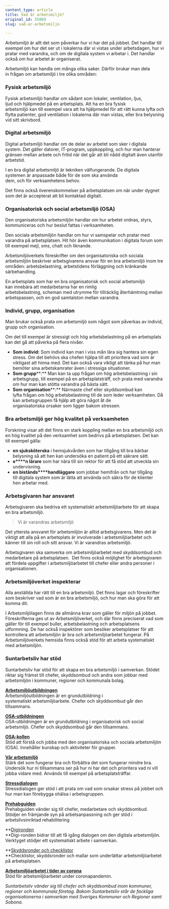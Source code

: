```yaml
---
content_type: article
title: Vad är arbetsmiljö?
original_id: 55869
slug: vad-ar-arbetsmiljo

---
```


Arbetsmiljö är allt det som påverkar hur vi har det på jobbet. Det handlar till exempel om hur det ser ut i lokalerna där vi vistas under arbetsdagen, hur vi pratar med varandra, och om de digitala system vi arbetar i. Det handlar också om hur arbetet är organiserat.

Arbetsmiljö kan handla om många olika saker. Därför brukar man dela in frågan om arbetsmiljö i tre olika områden:  

### Fysisk arbetsmiljö

Fysisk arbetsmiljö handlar om sådant som lokaler, ventilation, ljus, ljud och hjälpmedel på en arbetsplats. Att ha en bra fysisk arbetsmiljö kan till exempel vara att ha hjälpmedel för att rätt kunna lyfta och flytta patienter, god ventilation i lokalerna där man vistas, eller bra belysning vid sitt skrivbord.  

### Digital arbetsmiljö

Digital arbetsmiljö handlar om de delar av arbetet som sker i digitala system. Det gäller datorer, IT-program, uppkoppling, och hur man hanterar gränsen mellan arbete och fritid när det går att bli nådd digitalt även utanför arbetstid.  

I en bra digital arbetsmiljö är tekniken välfungerande. De digitala systemen är anpassade både för de som ska använda dem, och för verksamhetens behov. 

Det finns också överenskommelser på arbetsplatsen om när under dygnet som det är accepterat att bli kontaktad digitalt.  

### Organisatorisk och social arbetsmiljö (OSA)

Den organisatoriska arbetsmiljön handlar om hur arbetet ordnas, styrs, kommuniceras och hur beslut fattas i verksamheten. 

Den sociala arbetsmiljön handlar om hur vi samspelar och pratar med varandra på arbetsplatsen. Hit hör även kommunikation i digitala forum som till exempel mejl, sms, chatt och liknande. 

Arbetsmiljöverkets föreskrifter om den organisatoriska och sociala arbetsmiljön beskriver arbetsgivarens ansvar för en bra arbetsmiljö inom tre områden: arbetsbelastning, arbetstidens förläggning och kränkande särbehandling.  

En arbetsplats som har en bra organisatorisk och social arbetsmiljö kan innebära att medarbetarna har en rimlig arbetsbelastning, scheman med utrymme för tillräcklig återhämtning mellan arbetspassen, och en god samtalston mellan varandra.  

### Individ, grupp, organisation

Man brukar också prata om arbetsmiljö som något som påverkas av individ, grupp och organisation.  

Om det till exempel är stressigt och hög arbetsbelastning på en arbetsplats kan det gå att påverka på flera nivåer. 

*   **Som individ:** Som individ kan man i viss mån lära sig hantera sin egen stress. Om det behövs ska chefen hjälpa till att prioritera vad som är viktigast att hinna med. Det kan också vara viktigt att tänka på hur man bemöter sina arbetskamrater även i stressiga situationer.  
*   **Som grupp****:** Man kan ta upp frågan om hög arbetsbelastning i sin arbetsgrupp, till exempel på en arbetsplatsträff, och prata med varandra om hur man kan stötta varandra på bästa sätt.  
*   **Som organisation****:** Närmaste chef eller skyddsombud kan lyfta frågan om hög arbetsbelastning till de som leder verksamheten. Då kan arbetsgruppen få hjälp att göra något åt de organisatoriska orsaker som ligger bakom stressen.  

### Bra arbetsmiljö ger hög kvalitet på verksamheten

Forskning visar att det finns en stark koppling mellan en bra arbetsmiljö och en hög kvalitet på den verksamhet som bedrivs på arbetsplatsen. Det kan till exempel gälla:  

*   **en sjuksköterska** i hemsjukvården som har tillgång till bra bärbar belysning så att hen kan undersöka en patient på ett säkrare sätt. 
*   **e****n lärare** som har nära till sin rektor för att få stöd att utveckla sin undervisning. 
*   **en bistånds****handläggare** som jobbar hemifrån och har tillgång till digitala system som är lätta att använda och säkra för de klienter hen arbetar med.  

### Arbetsgivaren har ansvaret

Arbetsgivaren ska bedriva ett systematiskt arbetsmiljöarbete för att skapa en bra arbetsmiljö.

> Vi är varandras arbetsmiljö

Det yttersta ansvaret för arbetsmiljön är alltid arbetsgivarens. Men det är viktigt att alla på en arbetsplats är involverade i arbetsmiljöarbetet och känner till sin roll och sitt ansvar. Vi är varandras arbetsmiljö.

Arbetsgivaren ska samverka om arbetsmiljöarbetet med skyddsombud och medarbetare på arbetsplatsen.  Det finns också möjlighet för arbetsgivaren att fördela uppgifter i arbetsmiljöarbetet till chefer eller andra personer i organisationen.  

### Arbetsmiljöverket inspekterar

Alla anställda har rätt till en bra arbetsmiljö. Det finns lagar och föreskrifter som beskriver vad som är en bra arbetsmiljö, och hur man ska göra för att komma dit.  

I Arbetsmiljölagen finns de allmänna krav som gäller för miljön på jobbet. Föreskrifterna ges ut av Arbetsmiljöverket, och där finns preciserat vad som gäller för till exempel buller, arbetsbelastning och arbetsplatsens utformning. De har också inspektörer som besöker arbetsplatser för att kontrollera att arbetsmiljön är bra och arbetsmiljöarbetet fungerar. På Arbetsmiljöverkets hemsida finns också stöd för att arbeta systematiskt med arbetsmiljön. 

### Suntarbetsliv har stöd

Suntarbetsliv har stöd för att skapa en bra arbetsmiljö i samverkan. Stödet riktar sig främst till chefer, skyddsombud och andra som jobbar med arbetsmiljön i kommuner, regioner och kommunala bolag.  

[**Arbetsmiljöutbildningen**](https://arbetsmiljoutbildning.suntarbetsliv.se/)  
Arbetsmiljöutbildningen är en grundutbildning i systematiskt arbetsmiljöarbete. Chefer och skyddsombud går den tillsammans. 

[**OSA-utbildningen**](https://osautbildningen.suntarbetsliv.se/)  
OSA-utbildningen är en grundutbildning i organisatorisk och social arbetsmiljö. Chefer och skyddsombud går den tillsammans. 

[**OSA-kollen**](https://osakollen.suntarbetsliv.se/)  
Stöd att förstå och jobba med den organisatoriska och sociala arbetsmiljön (OSA). Innehåller kunskap och aktiviteter för grupper. 

[**Vår arbetsmiljö**](https://vararbetsmiljo.suntarbetsliv.se/)  
Stärk det som fungerar bra och förbättra det som fungerar mindre bra. Undersök hur ni tillsammans ser på hur ni har det och prioritera vad ni vill jobba vidare med. Används till exempel på arbetsplatsträffar. 

[**Stressdialogen**](https://stressdialogen.suntarbetsliv.se/)  
Stressdialogen ger stöd i att prata om vad som orsakar stress på jobbet och hur man kan förebygga ohälsa i arbetsgruppen. 

[**Prehabguiden**](https://prehabguiden.suntarbetsliv.se/)  
Prehabguiden vänder sig till chefer, medarbetare och skyddsombud. Stödjer en främjande syn på arbetsanpassning och ger stöd i arbetslivsinriktad rehabilitering 

**[Digironden](https://www.suntarbetsliv.se/digironden/)  
**Digi\-ronden bidrar till att få igång dialogen om den digitala arbetsmiljön. Verktyget stödjer ett systematiskt arbete i samverkan. 

**[Skyddsronder och checklistor](https://www.suntarbetsliv.se/verktyg/skyddsronder-och-checklistor/)  
**Checklistor, skyddsronder och mallar som underlättar arbetsmiljöarbetet på arbetsplatsen. 

[**Arbetsmiljöarbetet i tider av corona**](https://www.suntarbetsliv.se/verktyg/arbetsmiljoarbete-i-tider-av-corona/)  
Stöd för arbetsmiljöarbetet under coronapandemin. 

_Suntarbetsliv vänder sig till chefer och skyddsombud inom kommuner, regioner och kommunala företag. Bakom Suntarbetsliv står de fackliga organisationerna i samverkan med Sveriges Kommuner och Regioner samt Sobona._

